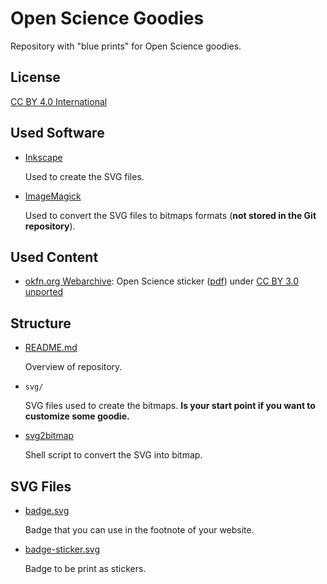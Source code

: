 Open Science Goodies
====================

Repository with "blue prints" for Open Science goodies.

License
-------

[CC BY 4.0 International](http://creativecommons.org/licenses/by/4.0/)

Used Software
-------------

-   [Inkscape](https://inkscape.org/)

    Used to create the SVG files.
-   [ImageMagick](http://imagemagick.org/)

    Used to convert the SVG files to bitmaps formats
    (**not stored in the Git repository**).

Used Content
------------

- [okfn.org Webarchive](http://www.google.de/imgres?imgurl=http%3A%2F%2Fwebarchive.okfn.org%2Fokfn.org%2F201404%2Fwp-content%2Fuploads%2F2013%2F11%2Fopenscience-sticker.png&imgrefurl=http%3A%2F%2Fwebarchive.okfn.org%2Fokfn.org%2F201404%2Fmedia%2F&h=72&w=329&tbnid=ucA4njWK5xtSzM%3A&zoom=1&docid=-ThchW7j-sAwnM&ei=NmyZVJLJLIzEPPeLgZgJ&tbm=isch&client=ubuntu&iact=rc&uact=3&dur=208&page=1&start=0&ndsp=48&ved=0CG0QrQMwFg): Open Science sticker ([pdf](http://webarchive.okfn.org/okfn.org/201404/assets.okfn.org/p/okfn/media/open-science.pdf)) under [CC BY 3.0 unported](http://creativecommons.org/licenses/by/3.0/)

Structure
---------

-   [README.md](README.md)

    Overview of repository.
- `svg/`

    SVG files used to create the bitmaps. **Is your start point if you want to
    customize some goodie.**
-   [svg2bitmap](svg2bitmap)

    Shell script to convert the SVG into bitmap.

SVG Files
---------

-   [badge.svg](badge.svg)

    Badge that you can use in the footnote of your website.
-   [badge-sticker.svg](badge-sticker.svg)

    Badge to be print as stickers.
